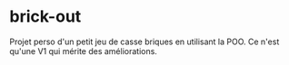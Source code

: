 # brick-out

Projet perso d'un petit jeu de casse briques en utilisant la POO.
Ce n'est qu'une V1 qui mérite des améliorations.
